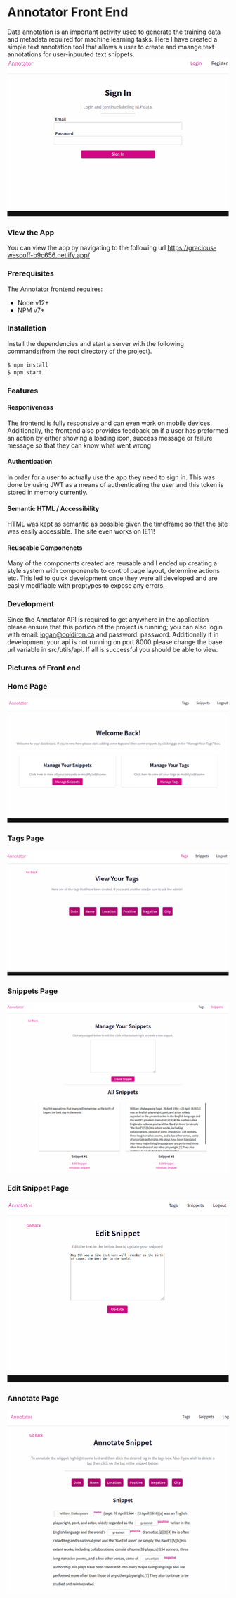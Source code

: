 # Annotator Front End
Data annotation is an important activity used to generate the training data and metadata required for machine learning tasks.  Here I have created a simple text annotation tool that allows a user to create and maange text annotations for user-inpuuted text snippets.
![Picture of signin page](images/signin.png?raw=true "Sign In Page")

### View the App
You can view the app by navigating to the following url https://gracious-wescoff-b9c656.netlify.app/

### Prerequisites
The Annotator frontend requires:
* Node v12+
* NPM v7+

### Installation
Install the dependencies and start a server with the following commands(from the root directory of the project).
```sh
$ npm install 
$ npm start
```

### Features

#### Responiveness
The frontend is fully responsive and can even work on mobile devices.  Additionally, the frontend also provides feedback on if a user has preformed an action by either showing a loading icon, success message or failure message so that they can know what went wrong

#### Authentication
In order for a user to actually use the app they need to sign in.  This was done by using JWT as a means of authenticating the user and this token is stored in memory currently.

#### Semantic HTML / Accessibility
HTML was kept as semantic as possible given the timeframe so that the site was easily accessible.  The site even works on IE11!

#### Reuseable Componenets
Many of the components created are reusable and I ended up creating a style system with componenets to control page layout, determine actions etc.  This led to quick development once they were all developed and are easily modifiable with proptypes to expose any errors.

### Development 
Since the Annotator API is required to get anywhere in the application please ensure that this portion of the project is running; you can also login with email: logan@coldiron.ca and password: password.  Additionally if in development your api is not running on port 8000 please change the base url variable in src/utils/api.  If all is successful you should be able to view.  

### Pictures of Front end
### Home Page
![Picture of home page](images/home.png?raw=true "Home Page")
### Tags Page
![Picture of tags page](images/tags.png?raw=true "Tags Page")
### Snippets Page
![Picture of snippets page](images/snippets.png?raw=true "Snippets Page")
### Edit Snippet Page
![Picture of edit snippet page](images/edit_snippet.png?raw=true "Edit Snippet Page")
### Annotate Page
![Picture of annotate page](images/annotate_new.png?raw=true "Annotate Snippet Page")
